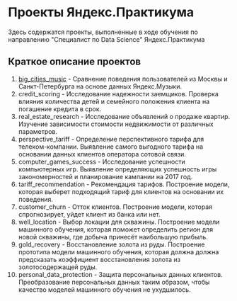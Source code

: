 # Проекты Яндекс.Практикума
Здесь содержатся проекты, выполненные в ходе обучения по направлению "Специалист по Data Science" Яндекс.Практикума
## Краткое описание проектов
1. [big_cities_music](https://github.com/akhabutdinova/yandex_practicum_projects/tree/main/1.%20big_cities_music) - Сравнение поведения пользователей из Москвы и Санкт-Петербурга на основе данных Яндекс.Музыки. 
2. credit_scoring - Исследование надежности заемщиков. Проверка влияния количества детей и семейного положения клиента на погашение кредита в срок.
3. real_estate_research - Исследование объявлений о продаже квартир. Изучение зависимости стоимости недвижимости от различных параметров. 
4. perspective_tariff - Определение перспективного тарифа для телеком-компании. Выявление самого выгодного тарифа на основании данных клиентов оператора сотовой связи.
5. computer_games_success - Исследование успешности компьютерных игр. Выявление определяющих успешность игры закономерностей и планирование кампании на 2017 год. 
6. tariff_recommendation - Рекомендация тарифов. Построение модели, которая выберет подходящий тариф для клиентов на основании их поведения.
7. customer_churn - Отток клиентов. Построение модели, которая спрогнозирует, уйдет клиент из банка или нет.
8. well_location - Выбор локации для скважины. Построение модели машинного обучения, которая поможет определить регион для новой скважины, где добыча принесёт наибольшую прибыль.
9. gold_recovery - Восстановление золота из руды. Построение прототипа модели машинного обучения, которая должна должна предсказать коэффициент восстановления золота из золотосодержащей руды.
10. personal_data_protection - Защита персональных данных клиентов. Преобразование персональных данных таким образом, чтобы качество моделей машинного обучения не ухудшилось.
